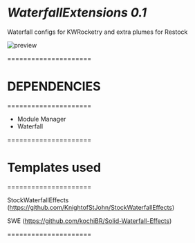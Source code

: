 # *WaterfallExtensions 0.1*
Waterfall configs for KWRocketry and extra plumes for Restock



![preview](https://github.com/rbeap/WaterfallExtensions/assets/170141846/dfd25df5-4616-4dad-a693-e080e38d3be1)



=====================
# DEPENDENCIES
=====================

- Module Manager
- Waterfall





=====================
# Templates used
=====================

StockWaterfallEffects (https://github.com/KnightofStJohn/StockWaterfallEffects)

SWE (https://github.com/kochiBR/Solid-Waterfall-Effects)

=====================
